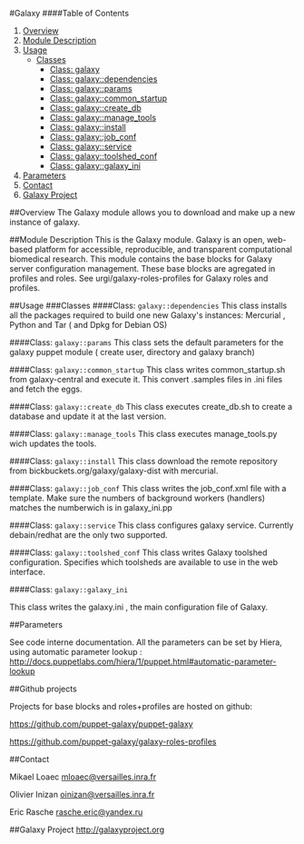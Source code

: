 #Galaxy
####Table of Contents
1. [Overview](#overview)
2. [Module Description](#module-description)
3. [Usage](#usage)
    * [Classes](#classes)
        * [Class: galaxy](#class-galaxy)
        * [Class: galaxy::dependencies](#class-galaxydependencies)
        * [Class: galaxy::params](#class-galaxyparams)
        * [Class: galaxy::common_startup](#class-galaxycommon_startup)
        * [Class: galaxy::create_db](#class-galaxycreate_db)
        * [Class: galaxy::manage_tools](#class-galaxymanage_tools)
        * [Class: galaxy::install](#class-galaxyinstall)
        * [Class: galaxy::job_conf](#class-galaxyjob_conf)
        * [Class: galaxy::service](#class-galaxyservice)
        * [Class: galaxy::toolshed_conf](#class-galaxytoolshed_conf)
        * [Class: galaxy::galaxy_ini](#class-galaxygalaxy_ini)
5. [Parameters](#parameters)
7. [Contact](#contact)
8. [Galaxy Project](#galaxy-project)

##Overview
The Galaxy module allows you to download and make up a new instance of galaxy.

##Module Description
This is the Galaxy module. Galaxy is an open, web-based platform for accessible, reproducible, and transparent computational biomedical research.
This module contains the base blocks for Galaxy server configuration management.
These base blocks are agregated in profiles and roles.
See urgi/galaxy-roles-profiles for Galaxy roles and profiles.

##Usage
###Classes
####Class: `galaxy::dependencies`
This class installs all the packages required to build one new Galaxy's instances: Mercurial , Python and Tar ( and Dpkg for Debian OS)

####Class: `galaxy::params`
This class sets the default parameters for the galaxy puppet module ( create user, directory and galaxy branch)

####Class: `galaxy::common_startup`
This class writes common_startup.sh from galaxy-central and execute it.
This convert .samples files in .ini files and fetch the eggs.

####Class: `galaxy::create_db`
This class executes create_db.sh to create a database and update it at the last version.

####Class: `galaxy::manage_tools`
This class executes  manage_tools.py wich updates the tools.

####Class: `galaxy::install`
This class download the remote repository from bickbuckets.org/galaxy/galaxy-dist with mercurial.

####Class: `galaxy::job_conf`
This class writes the job_conf.xml file with a template. Make sure the numbers of background workers (handlers) matches the numberwich is in galaxy_ini.pp

####Class: `galaxy::service`
This class configures galaxy service. Currently debain/redhat are the only two supported.

####Class: `galaxy::toolshed_conf`
This class writes Galaxy toolshed configuration. Specifies which toolsheds are available to use in the web interface.

####Class: `galaxy::galaxy_ini`

This class writes the galaxy.ini , the main configuration file of Galaxy.

##Parameters

See code interne documentation.
All the parameters can be set by Hiera, using automatic parameter lookup :
http://docs.puppetlabs.com/hiera/1/puppet.html#automatic-parameter-lookup

##Github projects

Projects for base blocks and roles+profiles are hosted on github:


https://github.com/puppet-galaxy/puppet-galaxy


https://github.com/puppet-galaxy/galaxy-roles-profiles


##Contact

Mikael Loaec   mloaec@versailles.inra.fr


Olivier Inizan oinizan@versailles.inra.fr


Eric Rasche    rasche.eric@yandex.ru

##Galaxy Project 
http://galaxyproject.org
